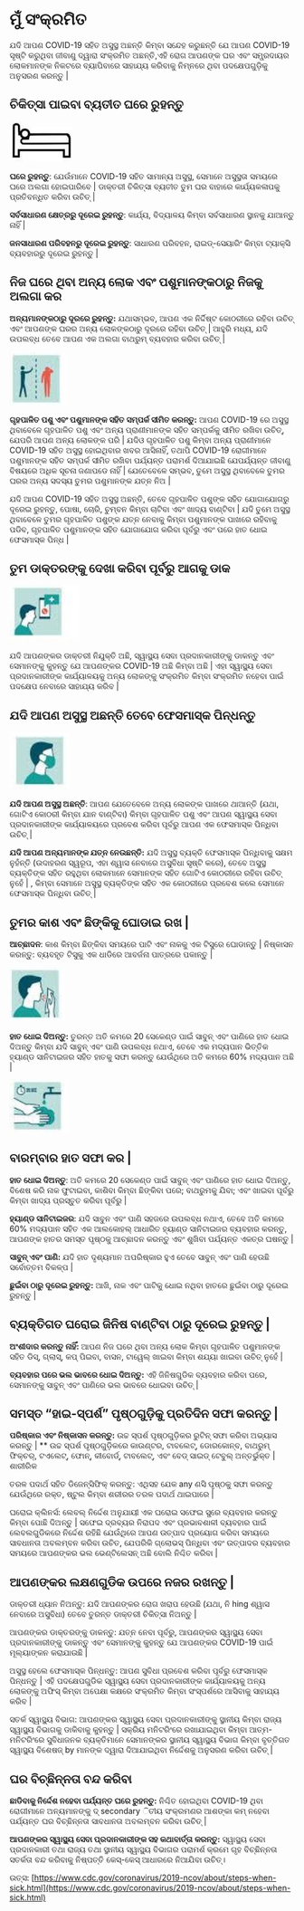 # ମୁଁ ସଂକ୍ରମିତ

 ଯଦି ଆପଣ COVID-19 ସହିତ ଅସୁସ୍ଥ ଅଛନ୍ତି କିମ୍ବା ସନ୍ଦେହ କରୁଛନ୍ତି ଯେ ଆପଣ COVID-19 ସୃଷ୍ଟି କରୁଥିବା ଜୀବାଣୁ ଦ୍ୱାରା ସଂକ୍ରମିତ ଅଛନ୍ତି,ଏହି ରୋଗ ଆପଣଙ୍କ ଘର ଏବଂ ସମ୍ପ୍ରଦାୟର ଲୋକମାନଙ୍କ ନିକଟରେ ବ୍ୟାପିବାରେ ସାହାଯ୍ୟ କରିବାକୁ ନିମ୍ନରେ ଥିବା ପଦକ୍ଷେପଗୁଡ଼ିକୁ ଅନୁସରଣ କରନ୍ତୁ \|

## ଚିକିତ୍ସା ପାଇବା ବ୍ୟତୀତ ଘରେ ରୁହନ୍ତୁ 

![](../.gitbook/assets/4.JPG)

**ଘରେ ରୁହନ୍ତୁ**: ଯେଉଁମାନେ COVID-19 ସହିତ ସାମାନ୍ୟ ଅସୁସ୍ଥ, ସେମାନେ ଅସୁସ୍ଥତା ସମୟରେ ଘରେ ଅଲଗା ହୋଇପାରିବେ \| ଡାକ୍ତରୀ ଚିକିତ୍ସା ବ୍ୟତୀତ ତୁମ ଘର ବାହାରେ କାର୍ଯ୍ୟକଳାପକୁ ପ୍ରତିବନ୍ଧିତ କରିବା ଉଚିତ୍ \| 

**ସର୍ବସାଧାରଣ କ୍ଷେତ୍ରରୁ ଦୂରେଇ ରୁହନ୍ତୁ**: କାର୍ଯ୍ୟ, ବିଦ୍ୟାଳୟ କିମ୍ବା ସର୍ବସାଧାରଣ ସ୍ଥାନକୁ ଯାଆନ୍ତୁ ନାହିଁ \| 

**ଜନସାଧାରଣ ପରିବହନରୁ ଦୂରେଇ ରୁହନ୍ତୁ**: ସାଧାରଣ ପରିବହନ, ରାଇଡ୍-ସେୟାରିଂ କିମ୍ବା ଟ୍ୟାକ୍ସି ବ୍ୟବହାରରୁ ଦୂରେଇ ରୁହନ୍ତୁ \| 

## ନିଜ ଘରେ ଥିବା ଅନ୍ୟ ଲୋକ ଏବଂ ପଶୁମାନଙ୍କଠାରୁ ନିଜକୁ ଅଲଗା କର 

 **ଅନ୍ୟମାନଙ୍କଠାରୁ ଦୂରରେ ରୁହନ୍ତୁ:** ଯଥାସମ୍ଭବ, ଆପଣ ଏକ ନିର୍ଦ୍ଦିଷ୍ଟ କୋଠରୀରେ ରହିବା ଉଚିତ୍ ଏବଂ ଆପଣଙ୍କ ଘରର ଅନ୍ୟ ଲୋକଙ୍କଠାରୁ ଦୂରରେ ରହିବା ଉଚିତ୍ \| ଆହୁରି ମଧ୍ୟ, ଯଦି ଉପଲବ୍ଧ ତେବେ ଆପଣ ଏକ ଅଲଗା ବାଥରୁମ୍ ବ୍ୟବହାର କରିବା ଉଚିତ୍ \| 

![](../.gitbook/assets/p4.JPG)

**ଗୃହପାଳିତ ପଶୁ ଏବଂ ପଶୁମାନଙ୍କ ସହିତ ସମ୍ପର୍କ ସୀମିତ କରନ୍ତୁ:** ଆପଣ COVID-19 ରେ ଅସୁସ୍ଥ ଥିବାବେଳେ ଗୃହପାଳିତ ପଶୁ ଏବଂ ଅନ୍ୟ ପ୍ରାଣୀମାନଙ୍କ ସହିତ ସମ୍ପର୍କକୁ ସୀମିତ ରଖିବା ଉଚିତ୍, ଯେପରି ଆପଣ ଅନ୍ୟ ଲୋକଙ୍କ ପରି \| ଯଦିଓ ଗୃହପାଳିତ ପଶୁ କିମ୍ବା ଅନ୍ୟ ପ୍ରାଣୀମାନେ COVID-19 ସହିତ ଅସୁସ୍ଥ ହୋଇଥିବାର ଖବର ଆସିନାହିଁ, ତଥାପି COVID-19 ରୋଗୀମାନେ ପଶୁମାନଙ୍କ ସହିତ ସମ୍ପର୍କ ସୀମିତ ରଖିବା ପର୍ଯ୍ୟନ୍ତ ପରାମର୍ଶ ଦିଆଯାଇଛି ଯେପର୍ଯ୍ୟନ୍ତ ଜୀବାଣୁ ବିଷୟରେ ଅଧିକ ସୂଚନା ଜଣାପଡେ ନାହିଁ \| ଯେତେବେଳେ ସମ୍ଭବ, ତୁମେ ଅସୁସ୍ଥ ଥିବାବେଳେ ତୁମର ଘରର ଅନ୍ୟ ସଦସ୍ୟ ତୁମର ପଶୁମାନଙ୍କ ଯତ୍ନ ନିଅ \| 

ଯଦି ଆପଣ COVID-19 ସହିତ ଅସୁସ୍ଥ ଅଛନ୍ତି, ତେବେ ଗୃହପାଳିତ ପଶୁଙ୍କ ସହିତ ଯୋଗାଯୋଗରୁ ଦୂରେଇ ରୁହନ୍ତୁ, ପୋଷା, ଚୋରି, ଚୁମ୍ବନ କିମ୍ବା ଚାଟିବା ଏବଂ ଖାଦ୍ୟ ବାଣ୍ଟିବା \| ଯଦି ତୁମେ ଅସୁସ୍ଥ ଥିବାବେଳେ ତୁମର ଗୃହପାଳିତ ପଶୁଙ୍କ ଯତ୍ନ ନେବାକୁ କିମ୍ବା ପଶୁମାନଙ୍କ ପାଖରେ ରହିବାକୁ ପଡିବ, ଗୃହପାଳିତ ପଶୁମାନଙ୍କ ସହିତ ଯୋଗାଯୋଗ କରିବା ପୂର୍ବରୁ ଏବଂ ପରେ ହାତ ଧୋଇ ଫେସମାସ୍କ ପିନ୍ଧ \| 

## ତୁମ ଡାକ୍ତରଙ୍କୁ ଦେଖା କରିବା ପୂର୍ବରୁ ଆଗକୁ ଡାକ  

![ &#xB2F;&#xB26;&#xB3F; &#xB24;&#xB41;&#xB2E;&#xB47; &#xB05;&#xB38;&#xB41;&#xB38;&#xB4D;&#xB25; &#xB39;&#xB41;&#xB05;, &#xB24;&#xB41;&#xB30;&#xB28;&#xB4D;&#xB24; &#xB1A;&#xB3F;&#xB15;&#xB3F;&#xB24;&#xB4D;&#xB38;&#xB3E; &#xB15;&#xB30; ](../.gitbook/assets/i1.JPG)

ଯଦି ଆପଣଙ୍କର ଡାକ୍ତରୀ ନିଯୁକ୍ତି ଅଛି, ସ୍ୱାସ୍ଥ୍ୟ ସେବା ପ୍ରଦାନକାରୀଙ୍କୁ ଡାକନ୍ତୁ ଏବଂ ସେମାନଙ୍କୁ କୁହନ୍ତୁ ଯେ ଆପଣଙ୍କର COVID-19 ଅଛି କିମ୍ବା ଅଛି \| ଏହା ସ୍ୱାସ୍ଥ୍ୟ ସେବା ପ୍ରଦାନକାରୀଙ୍କ କାର୍ଯ୍ୟାଳୟକୁ ଅନ୍ୟ ଲୋକଙ୍କୁ ସଂକ୍ରମିତ କିମ୍ବା ସଂକ୍ରମିତ ନହେବା ପାଇଁ ପଦକ୍ଷେପ ନେବାରେ ସାହାଯ୍ୟ କରିବ \| 

## ଯଦି ଆପଣ ଅସୁସ୍ଥ ଅଛନ୍ତି ତେବେ ଫେସମାସ୍କ ପିନ୍ଧନ୍ତୁ 

![](../.gitbook/assets/p2.JPG)

 **ଯଦି ଆପଣ ଅସୁସ୍ଥ ଅଛନ୍ତି**: ଆପଣ ଯେତେବେଳେ ଅନ୍ୟ ଲୋକଙ୍କ ପାଖରେ ଥାଆନ୍ତି \(ଯଥା, ଗୋଟିଏ କୋଠରୀ କିମ୍ବା ଯାନ ବାଣ୍ଟିବା\) କିମ୍ବା ଗୃହପାଳିତ ପଶୁ ଏବଂ ଆପଣ ସ୍ୱାସ୍ଥ୍ୟ ସେବା ପ୍ରଦାନକାରୀଙ୍କ କାର୍ଯ୍ୟାଳୟରେ ପ୍ରବେଶ କରିବା ପୂର୍ବରୁ ଆପଣ ଏକ ଫେସମାସ୍କ ପିନ୍ଧିବା ଉଚିତ୍ \| 

**ଯଦି ଆପଣ ଅନ୍ୟମାନଙ୍କ ଯତ୍ନ ନେଉଛନ୍ତି:** ଯଦି ଅସୁସ୍ଥ ବ୍ୟକ୍ତି ଫେସମାସ୍କ ପିନ୍ଧିବାକୁ ସକ୍ଷମ ନୁହଁନ୍ତି \(ଉଦାହରଣ ସ୍ୱରୂପ, ଏହା ଶ୍ୱାସ ନେବାରେ ଅସୁବିଧା ସୃଷ୍ଟି କରେ\), ତେବେ ଅସୁସ୍ଥ ବ୍ୟକ୍ତିଙ୍କ ସହିତ ରହୁଥିବା ଲୋକମାନେ ସେମାନଙ୍କ ସହିତ ଗୋଟିଏ କୋଠରୀରେ ରହିବା ଉଚିତ୍ ନୁହେଁ \| , କିମ୍ବା ସେମାନେ ଅସୁସ୍ଥ ବ୍ୟକ୍ତିଙ୍କ ସହିତ ଏକ କୋଠରୀରେ ପ୍ରବେଶ କଲେ ସେମାନେ ଫେସମାସ୍କ ପିନ୍ଧିବା ଉଚିତ୍ \| 

## ତୁମର କାଶ ଏବଂ ଛିଙ୍କିକୁ ଘୋଡାଇ ରଖ \| 

**ଆଚ୍ଛାଦନ**: କାଶ କିମ୍ବା ଛିଙ୍କିବା ସମୟରେ ପାଟି ଏବଂ ନାକକୁ ଏକ ଟିସୁରେ ଘୋଡାନ୍ତୁ \| ନିଷ୍କାସନ କରନ୍ତୁ: ବ୍ୟବହୃତ ଟିସୁକୁ ଏକ ଧାଡିରେ ଆବର୍ଜନା ପାତ୍ରରେ ପକାନ୍ତୁ \| 

![](../.gitbook/assets/i2.JPG)

**ହାତ ଧୋଇ ଦିଅନ୍ତୁ:** ତୁରନ୍ତ ଅତି କମରେ 20 ସେକେଣ୍ଡ ପାଇଁ ସାବୁନ୍ ଏବଂ ପାଣିରେ ହାତ ଧୋଇ ଦିଅନ୍ତୁ କିମ୍ବା ଯଦି ସାବୁନ୍ ଏବଂ ପାଣି ଉପଲବ୍ଧ ନଥାଏ, ତେବେ ଏକ ମଦ୍ୟପାନ ଭିତ୍ତିକ ହ୍ୟାଣ୍ଡ ସାନିଟାଇଜର ସହିତ ହାତକୁ ସଫା କରନ୍ତୁ ଯେଉଁଥିରେ ଅତି କମରେ 60% ମଦ୍ୟପାନ ଅଛି \| 

![](../.gitbook/assets/p3.JPG)

## ବାରମ୍ବାର ହାତ ସଫା କର \| 

**ହାତ ଧୋଇ ଦିଅନ୍ତୁ**: ଅତି କମରେ 20 ସେକେଣ୍ଡ ପାଇଁ ସାବୁନ୍ ଏବଂ ପାଣିରେ ହାତ ଧୋଇ ଦିଅନ୍ତୁ, ବିଶେଷ କରି ନାକ ଫୁଟାଇବା, କାଶିବା କିମ୍ବା ଛିଙ୍କିବା ପରେ; ବାଥରୁମକୁ ଯିବା; ଏବଂ ଖାଇବା ପୂର୍ବରୁ କିମ୍ବା ଖାଦ୍ୟ ପ୍ରସ୍ତୁତ କରିବା ପୂର୍ବରୁ \| 

**ହ୍ୟାଣ୍ଡ ସାନିଟାଇଜର**: ଯଦି ସାବୁନ ଏବଂ ପାଣି ସହଜରେ ଉପଲବ୍ଧ ନଥାଏ, ତେବେ ଅତି କମରେ 60% ମଦ୍ୟପାନ ସହିତ ଏକ ଆଲକୋହଲ୍ ଆଧାରିତ ହ୍ୟାଣ୍ଡ ସାନିଟାଇଜର ବ୍ୟବହାର କରନ୍ତୁ, ଆପଣଙ୍କ ହାତର ସମସ୍ତ ପୃଷ୍ଠକୁ ଆଚ୍ଛାଦନ କରନ୍ତୁ ଏବଂ ଶୁଖିବା ପର୍ଯ୍ୟନ୍ତ ଏକତ୍ର ଘଷନ୍ତୁ \| 

**ସାବୁନ୍ ଏବଂ ପାଣି:** ଯଦି ହାତ ଦୃଶ୍ୟମାନ ଅପରିଷ୍କାର ହୁଏ ତେବେ ସାବୁନ୍ ଏବଂ ପାଣି ହେଉଛି ସର୍ବୋତ୍ତମ ବିକଳ୍ପ \| 

**ଛୁଇଁବା ଠାରୁ ଦୂରେଇ ରୁହନ୍ତୁ:** ଆଖି, ନାକ ଏବଂ ପାଟିକୁ ଧୋଇ ନଥିବା ହାତରେ ଛୁଇଁବା ଠାରୁ ଦୂରେଇ ରୁହନ୍ତୁ \| 

## ବ୍ୟକ୍ତିଗତ ଘରୋଇ ଜିନିଷ ବାଣ୍ଟିବା ଠାରୁ ଦୂରେଇ ରୁହନ୍ତୁ \| 

**ଅଂଶୀଦାର କରନ୍ତୁ ନାହିଁ:** ଆପଣ ନିଜ ଘରେ ଥିବା ଅନ୍ୟ ଲୋକ କିମ୍ବା ଗୃହପାଳିତ ପଶୁମାନଙ୍କ ସହିତ ଡିସ୍, ଗ୍ଲାସ୍, କପ୍ ପିଇବା, ବାସନ, ଟାୱେଲ୍ ଖାଇବା କିମ୍ବା ଶଯ୍ୟା ଖାଇବା ଉଚିତ୍ ନୁହେଁ \| 

**ବ୍ୟବହାର ପରେ ଭଲ ଭାବରେ ଧୋଇ ଦିଅନ୍ତୁ:** ଏହି ଜିନିଷଗୁଡିକ ବ୍ୟବହାର କରିବା ପରେ, ସେମାନଙ୍କୁ ସାବୁନ୍ ଏବଂ ପାଣିରେ ଭଲ ଭାବରେ ଧୋଇବା ଉଚିତ୍ \| 

## ସମସ୍ତ “ହାଇ-ସ୍ପର୍ଶ” ପୃଷ୍ଠଗୁଡ଼ିକୁ ପ୍ରତିଦିନ ସଫା କରନ୍ତୁ \| 

**ପରିଷ୍କାର ଏବଂ ନିଷ୍କାସନ କରନ୍ତୁ:** ଉଚ୍ଚ ସ୍ପର୍ଶ ପୃଷ୍ଠଗୁଡ଼ିକର ରୁଟିନ୍ ସଫା କରିବା ଅଭ୍ୟାସ କରନ୍ତୁ \| \*\* ଉଚ୍ଚ ସ୍ପର୍ଶ ପୃଷ୍ଠଗୁଡ଼ିକରେ କାଉଣ୍ଟର, ଟାବଲେଟ୍, ଡୋରକୋନ୍ବ, ବାଥରୁମ୍ ଫିକ୍ଚର୍, ଟଏଲେଟ୍, ଫୋନ୍, କୀବୋର୍ଡ୍, ଟାବଲେଟ୍, ଏବଂ ବେଡ୍ ସାଇଡ୍ ଟେବୁଲ୍ ଅନ୍ତର୍ଭୁକ୍ତ \| ଶାରୀରିକ 

ତରଳ ପଦାର୍ଥ ସହିତ ଡିଜେନ୍ସିଫିକ୍ କରନ୍ତୁ: ଏଥିସହ ଯେକ any ଣସି ପୃଷ୍ଠକୁ ସଫା କରନ୍ତୁ ଯେଉଁଥିରେ ରକ୍ତ, ଷ୍ଟୁଲ କିମ୍ବା ଶରୀରର ତରଳ ପଦାର୍ଥ ଥାଇପାରେ \| 

ଘରୋଇ କ୍ଲିନର୍ସ: ଲେବଲ୍ ନିର୍ଦ୍ଦେଶ ଅନୁଯାୟୀ ଏକ ଘରୋଇ ସଫେଇ ସ୍ପ୍ରେ ବ୍ୟବହାର କରନ୍ତୁ କିମ୍ବା ପୋଛି ଦିଅନ୍ତୁ \| ସଫେଇ ଦ୍ରବ୍ୟର ନିରାପଦ ଏବଂ ପ୍ରଭାବଶାଳୀ ବ୍ୟବହାର ପାଇଁ ଲେବଲଗୁଡିକରେ ନିର୍ଦ୍ଦେଶ ରହିଛି ଯେଉଁଥିରେ ଆପଣ ଉତ୍ପାଦ ପ୍ରୟୋଗ କରିବା ସମୟରେ ସାବଧାନତା ଅବଲମ୍ବନ କରିବା ଉଚିତ, ଯେପରିକି ଗ୍ଲୋଭସ୍ ପିନ୍ଧିବା ଏବଂ ଉତ୍ପାଦର ବ୍ୟବହାର ସମୟରେ ଆପଣଙ୍କର ଭଲ ଭେଣ୍ଟିଲେସନ୍ ଅଛି ବୋଲି ନିଶ୍ଚିତ କରିବା \| 

## ଆପଣଙ୍କର ଲକ୍ଷଣଗୁଡିକ ଉପରେ ନଜର ରଖନ୍ତୁ \| 

ଡାକ୍ତରୀ ଧ୍ୟାନ ନିଅନ୍ତୁ: ଯଦି ଆପଣଙ୍କର ରୋଗ ଖରାପ ହେଉଛି \(ଯଥା, ନି hing ଶ୍ୱାସ ନେବାରେ ଅସୁବିଧା\) ତେବେ ତୁରନ୍ତ ଡାକ୍ତରୀ ଚିକିତ୍ସା ନିଅନ୍ତୁ \| 

ଆପଣଙ୍କର ଡାକ୍ତରଙ୍କୁ ଡାକନ୍ତୁ: ଯତ୍ନ ନେବା ପୂର୍ବରୁ, ଆପଣଙ୍କର ସ୍ୱାସ୍ଥ୍ୟ ସେବା ପ୍ରଦାନକାରୀଙ୍କୁ ଡାକନ୍ତୁ ଏବଂ ସେମାନଙ୍କୁ କୁହନ୍ତୁ ଯେ ଆପଣଙ୍କର COVID-19 ପାଇଁ ମୂଲ୍ୟାଙ୍କନ କରାଯାଉଛି \| 

ଅସୁସ୍ଥ ହେଲେ ଫେସମାସ୍କ ପିନ୍ଧନ୍ତୁ: ଆପଣ ସୁବିଧା ପ୍ରବେଶ କରିବା ପୂର୍ବରୁ ଫେସମାସ୍କ ପିନ୍ଧନ୍ତୁ \| ଏହି ପଦକ୍ଷେପଗୁଡିକ ସ୍ୱାସ୍ଥ୍ୟ ସେବା ପ୍ରଦାନକାରୀଙ୍କ କାର୍ଯ୍ୟାଳୟକୁ ଅନ୍ୟ ଲୋକଙ୍କୁ ଅଫିସ୍ କିମ୍ବା ଅପେକ୍ଷା କକ୍ଷରେ ସଂକ୍ରମିତ କିମ୍ବା ସଂସ୍ପର୍ଶରେ ଆସିବାକୁ ସାହାଯ୍ୟ କରିବ \| 

ସତର୍କ ସ୍ୱାସ୍ଥ୍ୟ ବିଭାଗ: ଆପଣଙ୍କର ସ୍ୱାସ୍ଥ୍ୟ ସେବା ପ୍ରଦାନକାରୀଙ୍କୁ ସ୍ଥାନୀୟ କିମ୍ବା ରାଜ୍ୟ ସ୍ୱାସ୍ଥ୍ୟ ବିଭାଗକୁ ଡାକିବାକୁ କୁହନ୍ତୁ \| ସକ୍ରିୟ ମନିଟରିଂରେ ରଖାଯାଇଥିବା କିମ୍ବା ଆତ୍ମ-ମନିଟରିଂରେ ସୁବିଧାଜନକ ବ୍ୟକ୍ତିମାନେ ସେମାନଙ୍କର ସ୍ଥାନୀୟ ସ୍ୱାସ୍ଥ୍ୟ ବିଭାଗ କିମ୍ବା ବୃତ୍ତିଗତ ସ୍ୱାସ୍ଥ୍ୟ ବିଶେଷଜ୍ by ମାନଙ୍କ ଦ୍ୱାରା ଦିଆଯାଇଥିବା ନିର୍ଦ୍ଦେଶକୁ ଅନୁସରଣ କରିବା ଉଚିତ୍ \| 

## ଘର ବିଚ୍ଛିନ୍ନତା ବନ୍ଦ କରିବା 

 **ଛାଡିବାକୁ ନିର୍ଦ୍ଦେଶ ନହେବା ପର୍ଯ୍ୟନ୍ତ ଘରେ ରୁହନ୍ତୁ:** ନିଶ୍ଚିତ ହୋଇଥିବା COVID-19 ଥିବା ରୋଗୀମାନେ ଅନ୍ୟମାନଙ୍କୁ ଦ୍ secondary ିତୀୟ ସଂକ୍ରମଣର ଆଶଙ୍କା କମ୍ ନହେବା ପର୍ଯ୍ୟନ୍ତ ଘର ବିଚ୍ଛିନ୍ନତା ସାବଧାନତା ଅବଲମ୍ବନ କରିବା ଉଚିତ୍ \| 

**ଆପଣଙ୍କର ସ୍ୱାସ୍ଥ୍ୟ ସେବା ପ୍ରଦାନକାରୀଙ୍କ ସହ କଥାବାର୍ତ୍ତା କରନ୍ତୁ:** ସ୍ୱାସ୍ଥ୍ୟ ସେବା ପ୍ରଦାନକାରୀ ତଥା ରାଜ୍ୟ ତଥା ସ୍ଥାନୀୟ ସ୍ୱାସ୍ଥ୍ୟ ବିଭାଗର ପରାମର୍ଶ କ୍ରମେ ଗୃହ ବିଚ୍ଛିନ୍ନତା ସତର୍କତା ବନ୍ଦ କରିବାକୁ ନିଷ୍ପତ୍ତି କେସ୍-କେସ୍ ଆଧାରରେ ନିଆଯିବା ଉଚିତ୍।

 ଉତ୍ସ: [https://www.cdc.gov/coronavirus/2019-ncov/about/steps-when-sick.html](https://www.cdc.gov/coronavirus/2019-ncov/about/steps-when-sick.html)

